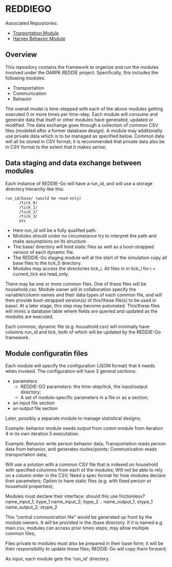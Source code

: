 # REDDIEGO

Associated Repositories:
* [Tranportation Module](https://github.com/nssac/quest)
* [Harvey Behavior Module](https://github.com/NSSAC/harvey_behavior_model)


## Overview
This repository contains the framework to organize and run the modules involved under the DARPA REDDIE project. Specifically, this includes the following modules:
- Transportation
- Communication
- Behavior

The overall model is time-stepped with each of the above modules getting executed 0 or more times per time-step. Each module will consume and generate data that itself or other modules have generated, updated or modified. The data exchange goes through a collection of common CSV files (modeled after a former database design). A module may additionally use private data which is to be managed as specified below. Common data will all be stored in CSV format; it is recommended that private data also be in CSV format to the extent that it makes sense;

## Data staging and data exchange between modules

Each instance of REDDIE-Go will have a run_id, and will use a storage directory hierarchy like this:

```
run_id/base/ (would be read-only)
      /tick_0/
      /tick_1/
      /tick_2/
      /tick_3/
      etc
```
- Here run_id will be a fully qualifed path. 
- Modules should under no circumstance try to interpret the path and make assumptions on its structure. 
- The base/ directory will hold static files as well as a boot-strapped version of each dynamic file. 
- The REDDIE-Go staging module will at the start of the simulation copy all base files to the tick_0 directory. 
- Modules may access the directories tick_i. All files in in tick_i for i < current_tick are read_only. 

There may be one or more common files. One of these files will be household.csv. Module owner will in collaboration specify the variable/column names and their data types of each common file, and will then provide boot-strapped version(s) of this/these file(s) to be used in base/. At a later stage, this step may become automated. This/these files will mimic a database table where fields are queried and updated as the modules are executed.

Each common, dynamic file (e.g. household.csv) will minimally have columns run_id and tick, both of which will be updated by the REDDIE-Go framework. 

## Module configuratin files


Each module will specify the configuration (JSON format) that it needs when invoked. The configuration will have 3 general sections:
- parameters
   - REDDIE-GO parameters: the time-step/tick, the input/output directory;
   - A set of module-specific parameters in a file or as a section;
- an input file section
- an output file section

Later, possibly a separate module to manage statistical designs;

Example: behavior module needs output from comm module from iteration 4 in its own iteration 5 executation.


Example:
  Behavior write person behavior data;
  Transportation reads person data from behavior, and generates routes/points;
  Communication reads transportation data;
  
Will use a solution with a common CSV file that is indexed on household with specified columnns from each of the modules; 
Will not be able to rely on a column order in the CSV;
Need a spec format for how modules declare their parameters; 
Option to have static files (e.g. with fixed person or household properties);

Modules must declare their interface: should this use frictionless?
name_input_1; itype_1
name_input_2; itype_2
..
name_output_1; otype_1
name_output_2; otype_2

This "central communication file" would be generated up front by the module owners. It will be provided in the /base directory. If it is named e.g. main.csv, modules can access prior times steps; may allow multiple common files;

Files private to modules must also be prepared in their base form; it will be their responsibility to update these files; REDDIE-Go will copy them forward;

As input, each module gets the 'run_id' directory. 

